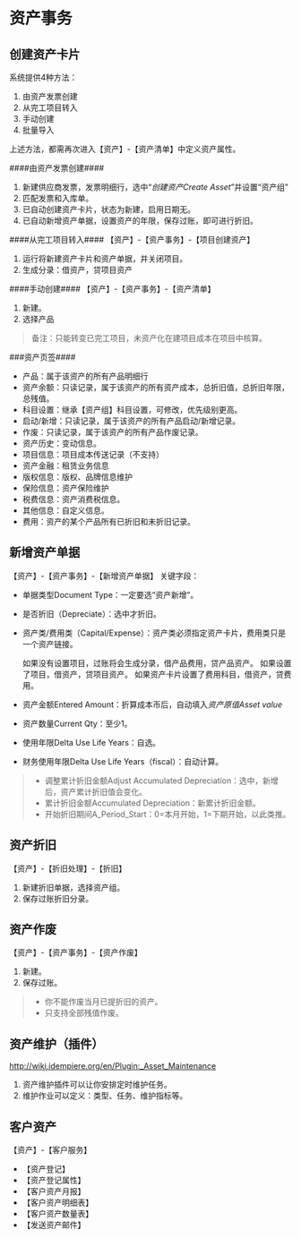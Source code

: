 资产事务
===

创建资产卡片
---

系统提供4种方法：
1. 由资产发票创建
2. 从完工项目转入
3. 手动创建
4. 批量导入

上述方法，都需再次进入【资产】-【资产清单】中定义资产属性。

 ####由资产发票创建####
1. 新建供应商发票，发票明细行，选中“*创建资产Create Asset*”并设置“资产组”
2. 匹配发票和入库单。
3. 已自动创建资产卡片，状态为新建，启用日期无。
4. 已自动新增资产单据，设置资产的年限，保存过账，即可进行折旧。

####从完工项目转入####
【资产】-【资产事务】-【项目创建资产】
1. 运行将新建资产卡片和资产单据，并关闭项目。
2. 生成分录：借资产，贷项目资产

####手动创建####
【资产】-【资产事务】-【资产清单】
1. 新建。
2. 选择产品

> 备注：只能转变已完工项目，未资产化在建项目成本在项目中核算。

###资产页签####
- 产品：属于该资产的所有产品明细行
- 资产余额：只读记录，属于该资产的所有资产成本，总折旧值，总折旧年限，总残值。
- 科目设置：继承【资产组】科目设置，可修改，优先级别更高。
- 启动/新增：只读记录，属于该资产的所有产品启动/新增记录。
- 作废：只读记录，属于该资产的所有产品作废记录。
- 资产历史：变动信息。
- 项目信息：项目成本传送记录（不支持）
- 资产金融：租赁业务信息
- 版权信息：版权、品牌信息维护
- 保险信息：资产保险维护
- 税费信息：资产消费税信息。
- 其他信息：自定义信息。
- 费用：资产的某个产品所有已折旧和未折旧记录。

新增资产单据
---

【资产】-【资产事务】-【新增资产单据】
关键字段：
- 单据类型Document Type：一定要选“资产新增”。
- 是否折旧（Depreciate）：选中才折旧。
- 资产类/费用类（Capital/Expense）：资产类必须指定资产卡片，费用类只是一个资产链接。

    如果没有设置项目，过账将会生成分录，借产品费用，贷产品资产。
    如果设置了项目，借资产，贷项目资产。
    如果资产卡片设置了费用科目，借资产，贷费用。
- 资产金额Entered Amount：折算成本币后，自动填入*资产原值Asset value*
- 资产数量Current Qty：至少1。
- 使用年限Delta Use Life Years：自选。
- 财务使用年限Delta Use Life Years（fiscal）：自动计算。

> - 调整累计折旧金额Adjust Accumulated Depreciation：选中，新增后，资产累计折旧值会变化。
> - 累计折旧金额Accumulated Depreciation：新累计折旧金额。
> - 开始折旧期间A_Period_Start：0=本月开始，1=下期开始，以此类推。

资产折旧
---

【资产】-【折旧处理】-【折旧】
1. 新建折旧单据，选择资产组。
2. 保存过账折旧分录。

资产作废
---

【资产】-【资产事务】-【资产作废】
1. 新建。
2. 保存过账。

> - 你不能作废当月已提折旧的资产。
> - 只支持全部残值作废。

资产维护（插件）
---

http://wiki.idempiere.org/en/Plugin:_Asset_Maintenance
1. 资产维护插件可以让你安排定时维护任务。
2. 维护作业可以定义：类型、任务、维护指标等。

客户资产
---

【资产】-【客户服务】
- 【资产登记】
- 【资产登记属性】
- 【客户资产月报】
- 【客户资产明细表】
- 【客户资产数量表】
- 【发送资产邮件】 

